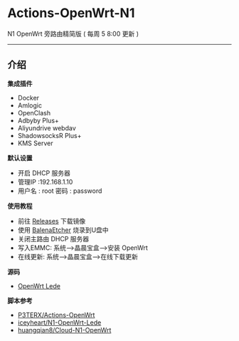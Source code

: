 # Actions-OpenWrt-N1

N1 OpenWrt 旁路由精简版 ( 每周 5 8:00 更新 )

---
## 介绍
**集成插件**
- Docker
- Amlogic
- OpenClash
- Adbyby Plus+
- Aliyundrive webdav
- ShadowsocksR Plus+
- KMS Server

**默认设置**
- 开启 DHCP 服务器
- 管理IP :192.168.1.10
- 用户名 : root 密码 : password 

**使用教程**
- 前往 [Releases](https://github.com/XFZAIMFQ/Actions-OpenWrt-N1/releases) 下载镜像
- 使用 [BalenaEtcher](https://github.com/balena-io/etcher/releases) 烧录到U盘中
- 关闭主路由 DHCP 服务器
- 写入EMMC: 系统-->晶晨宝盒-->安装 OpenWrt
- 在线更新: 系统-->晶晨宝盒-->在线下载更新

**源码**
- [OpenWrt Lede](https://github.com/coolsnowwolf/lede)

**脚本参考**
- [P3TERX/Actions-OpenWrt](https://github.com/P3TERX/Actions-OpenWrt)
- [iceyheart/N1-OpenWrt-Lede](https://github.com/iceyheart/N1-OpenWrt-Lede)
- [huangqian8/Cloud-N1-OpenWrt](https://github.com/huangqian8/Cloud-N1-OpenWrt)
